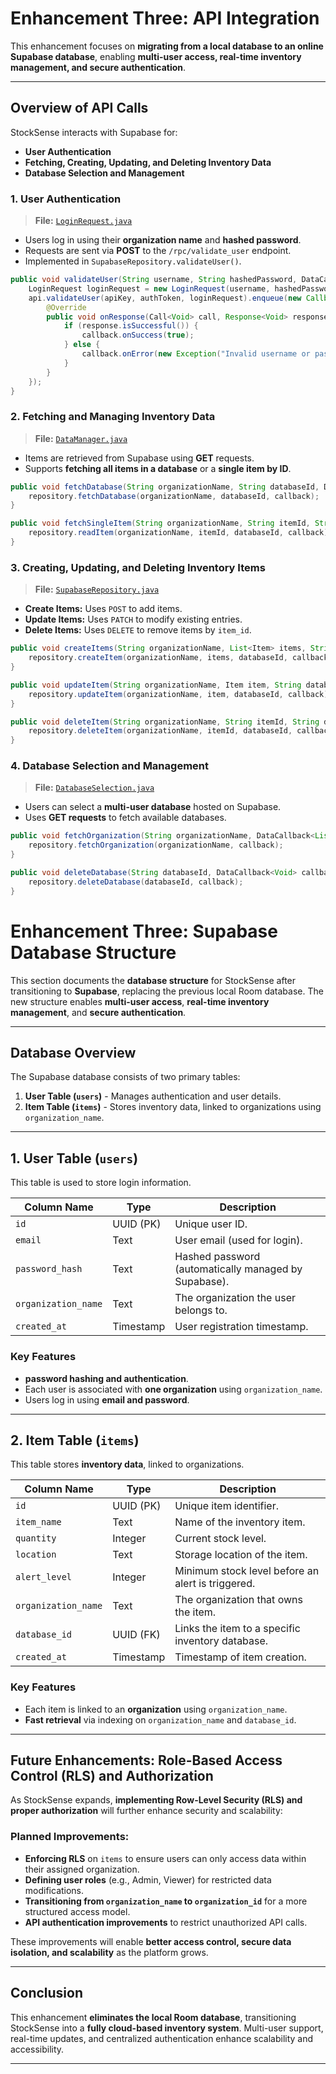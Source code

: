 # Enhancement Three: API Integration

This enhancement focuses on **migrating from a local database to an online Supabase database**, enabling **multi-user access, real-time inventory management, and secure authentication**.

---

## **Overview of API Calls**
StockSense interacts with Supabase for:
- **User Authentication**
- **Fetching, Creating, Updating, and Deleting Inventory Data**
- **Database Selection and Management**

### **1. User Authentication**
> **File:** [`LoginRequest.java`](app/src/main/java/com/CS360/stocksense/models/LoginRequest.java)

- Users log in using their **organization name** and **hashed password**.
- Requests are sent via **POST** to the `/rpc/validate_user` endpoint.
- Implemented in `SupabaseRepository.validateUser()`.

```java
public void validateUser(String username, String hashedPassword, DataCallback<Boolean> callback) {
    LoginRequest loginRequest = new LoginRequest(username, hashedPassword);
    api.validateUser(apiKey, authToken, loginRequest).enqueue(new Callback<Void>() {
        @Override
        public void onResponse(Call<Void> call, Response<Void> response) {
            if (response.isSuccessful()) {
                callback.onSuccess(true);
            } else {
                callback.onError(new Exception("Invalid username or password."));
            }
        }
    });
}
```

### **2. Fetching and Managing Inventory Data**
> **File:** [`DataManager.java`](app/src/main/java/com/CS360/stocksense/Supabase/DataManager.java)

- Items are retrieved from Supabase using **GET** requests.
- Supports **fetching all items in a database** or a **single item by ID**.

```java
public void fetchDatabase(String organizationName, String databaseId, DataCallback<List<Item>> callback) {
    repository.fetchDatabase(organizationName, databaseId, callback);
}

public void fetchSingleItem(String organizationName, String itemId, String databaseId, DataCallback<Item> callback) {
    repository.readItem(organizationName, itemId, databaseId, callback);
}
```

### **3. Creating, Updating, and Deleting Inventory Items**
> **File:** [`SupabaseRepository.java`](app/src/main/java/com/CS360/stocksense/Supabase/SupabaseRepository.java)

- **Create Items:** Uses `POST` to add items.
- **Update Items:** Uses `PATCH` to modify existing entries.
- **Delete Items:** Uses `DELETE` to remove items by `item_id`.

```java
public void createItems(String organizationName, List<Item> items, String databaseId, DataCallback<List<Item>> callback) {
    repository.createItem(organizationName, items, databaseId, callback);
}

public void updateItem(String organizationName, Item item, String databaseId, DataCallback<List<Item>> callback) {
    repository.updateItem(organizationName, item, databaseId, callback);
}

public void deleteItem(String organizationName, String itemId, String databaseId, DataCallback<Void> callback) {
    repository.deleteItem(organizationName, itemId, databaseId, callback);
}
```

### **4. Database Selection and Management**
> **File:** [`DatabaseSelection.java`](app/src/main/java/com/CS360/stocksense/models/DatabaseSelection.java)

- Users can select a **multi-user database** hosted on Supabase.
- Uses **GET requests** to fetch available databases.

```java
public void fetchOrganization(String organizationName, DataCallback<List<DatabaseSelection>> callback) {
    repository.fetchOrganization(organizationName, callback);
}

public void deleteDatabase(String databaseId, DataCallback<Void> callback) {
    repository.deleteDatabase(databaseId, callback);
}
```

# Enhancement Three: Supabase Database Structure

This section documents the **database structure** for StockSense after transitioning to **Supabase**, replacing the previous local Room database. The new structure enables **multi-user access**, **real-time inventory management**, and **secure authentication**.

---

## **Database Overview**
The Supabase database consists of two primary tables:

1. **User Table (`users`)** - Manages authentication and user details.
2. **Item Table (`items`)** - Stores inventory data, linked to organizations using `organization_name`.

---

## **1. User Table (`users`)**
This table is used to store login information.

| Column Name       | Type      | Description |
|------------------|----------|-------------|
| `id`            | UUID (PK) | Unique user ID. |
| `email`         | Text      | User email (used for login). |
| `password_hash` | Text      | Hashed password (automatically managed by Supabase). |
| `organization_name` | Text | The organization the user belongs to. |
| `created_at`    | Timestamp | User registration timestamp. |

### **Key Features**
- **password hashing and authentication**.
- Each user is associated with **one organization** using `organization_name`.
- Users log in using **email and password**.

---

## **2. Item Table (`items`)**
This table stores **inventory data**, linked to organizations.

| Column Name        | Type      | Description |
|-------------------|----------|-------------|
| `id`             | UUID (PK) | Unique item identifier. |
| `item_name`      | Text      | Name of the inventory item. |
| `quantity`       | Integer   | Current stock level. |
| `location`       | Text      | Storage location of the item. |
| `alert_level`    | Integer   | Minimum stock level before an alert is triggered. |
| `organization_name` | Text | The organization that owns the item. |
| `database_id`    | UUID (FK) | Links the item to a specific inventory database. |
| `created_at`     | Timestamp | Timestamp of item creation. |

### **Key Features**
- Each item is linked to an **organization** using `organization_name`.
- **Fast retrieval** via indexing on `organization_name` and `database_id`.

---

## **Future Enhancements: Role-Based Access Control (RLS) and Authorization**
As StockSense expands, **implementing Row-Level Security (RLS) and proper authorization** will further enhance security and scalability:

### **Planned Improvements:**
- **Enforcing RLS** on `items` to ensure users can only access data within their assigned organization.
- **Defining user roles** (e.g., Admin, Viewer) for restricted data modifications.
- **Transitioning from `organization_name` to `organization_id`** for a more structured access model.
- **API authentication improvements** to restrict unauthorized API calls.

These improvements will enable **better access control, secure data isolation, and scalability** as the platform grows.

---

## **Conclusion**
This enhancement **eliminates the local Room database**, transitioning StockSense into a **fully cloud-based inventory system**. Multi-user support, real-time updates, and centralized authentication enhance scalability and accessibility.

---
